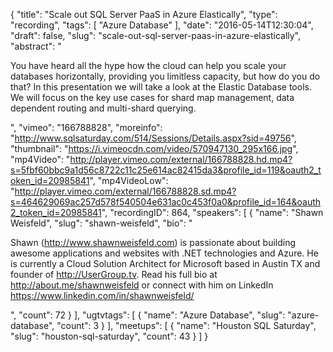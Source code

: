 {
  "title": "Scale out SQL Server PaaS in Azure Elastically",
  "type": "recording",
  "tags": [
    "Azure Database"
  ],
  "date": "2016-05-14T12:30:04",
  "draft": false,
  "slug": "scale-out-sql-server-paas-in-azure-elastically",
  "abstract": "<p>You have heard all the hype how the cloud can help you scale your databases horizontally, providing you limitless capacity, but how do you do that? In this presentation we will take a look at the Elastic Database tools. We will focus on the key use cases for shard map management, data dependent routing and multi-shard querying.</p>",
  "vimeo": "166788828",
  "moreinfo": "http://www.sqlsaturday.com/514/Sessions/Details.aspx?sid=49756",
  "thumbnail": "https://i.vimeocdn.com/video/570947130_295x166.jpg",
  "mp4Video": "http://player.vimeo.com/external/166788828.hd.mp4?s=5fbf60bbc9a1d56c8722c11c25e614ac82415da3&profile_id=119&oauth2_token_id=20985841",
  "mp4VideoLow": "http://player.vimeo.com/external/166788828.sd.mp4?s=464629069ac257d578f540504e631ac0c453f0a0&profile_id=164&oauth2_token_id=20985841",
  "recordingID": 864,
  "speakers": [
    {
      "name": "Shawn Weisfeld",
      "slug": "shawn-weisfeld",
      "bio": "<p>Shawn (http://www.shawnweisfeld.com) is passionate about building awesome applications and websites with .NET technologies and Azure. He is currently a Cloud Solution Architect for Microsoft based in Austin TX and founder of http://UserGroup.tv. Read his full bio at http://about.me/shawnweisfeld or connect with him on LinkedIn https://www.linkedin.com/in/shawnweisfeld/</p>",
      "count": 72
    }
  ],
  "ugtvtags": [
    {
      "name": "Azure Database",
      "slug": "azure-database",
      "count": 3
    }
  ],
  "meetups": [
    {
      "name": "Houston SQL Saturday",
      "slug": "houston-sql-saturday",
      "count": 43
    }
  ]
}